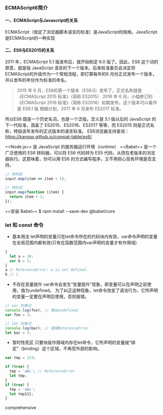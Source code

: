 ### ECMAScript6简介

#### 一、ECMAScript与Javascript的关系
ECMAScript（规定了浏览器脚本语言的标准）是JavaScript的规格，JavaScript是ECMAScript的一种实现

#### 二、ES6与ES2015的关系
2011 年，ECMAScript 5.1 版发布后，就开始制定 6.0 版了。因此，ES6 这个词的原意，就是指 JavaScript 语言的下一个版本。后来标准委员会决定将ECMAScript的升级作为一个常规流程，即打算每年的6 月份正式发布一个版本，并以发布的年份作为标准的命名。
>2015 年 6 月，ES6的第一个版本（ES6.0）发布了，正式名称就是《ECMAScript 2015 标准》（简称 ES2015）
2016 年 6 月，小幅修订的《ECMAScript 2016 标准》（简称 ES2016）如期发布，这个版本可以看作是 ES6.1 版
根据计划，2017 年 6 月发布 ES2017 标准。

所以ES6 既是一个历史名词，也是一个泛指，含义是 5.1 版以后的 JavaScript 的下一代标准，涵盖了 ES2015、ES2016、ES2017 等等，而 ES2015 则是正式名称，特指该年发布的正式版本的语言标准。
ES6浏览器支持查询：https://kangax.github.io/compat-table/es6/

==Node.js== 是 JavaScript 的服务器运行环境（runtime）
==Babel== 是一个广泛使用的 ES6 转码器，可以将 ES6 代码转为 ES5 代码，从而在老版本的浏览器执行。这意味着，你可以用 ES6 的方式编写程序，又不用担心现有环境是否支持。
```javascript
// 转码前
input.map(item => item + 1);

// 转码后
input.map(function (item) {
  return item + 1;
});
```
==安装 Babel==  $ npm install --save-dev @babel/core

### let 和 const 命令
* 基本用法
let声明的变量只在let命令所在的代码块内有效，var命令声明的变量在全局范围内都有效(只有在函数范围内var声明的变量才有作用域)
```javascript
{
  let a = 10;
  var b = 1;
}
a // ReferenceError: a is not defined.
b // 1
```
* 不存在变量提升
var命令会发生“变量提升”现象，即变量可以在声明之前使用，值为undefined。
为了纠正这种现象，let命令改变了语法行为，它所声明的变量一定要在声明后使用，否则报错。
```javascript
// var 的情况
console.log(foo); // 输出undefined
var foo = 2;

// let 的情况
console.log(bar); // 报错ReferenceError
let bar = 2;
```
* 暂时性死区
只要块级作用域内存在let命令，它所声明的变量就“绑定”（binding）这个区域，不再受外部的影响。
```javascript
var tmp = 123;

if (true) {
  tmp = 'abc'; // ReferenceError
  let tmp;
}
if (true) {
  tmp = 'abc'; 
  let tmp111;
}
```
comprehensive